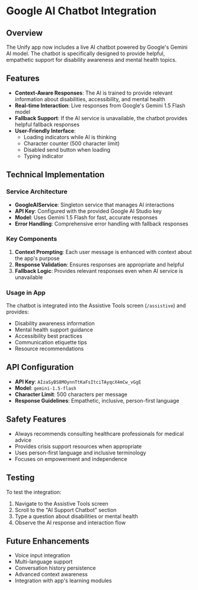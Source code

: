 # Google AI Chatbot Integration

## Overview
The Unify app now includes a live AI chatbot powered by Google's Gemini AI model. The chatbot is specifically designed to provide helpful, empathetic support for disability awareness and mental health topics.

## Features
- **Context-Aware Responses**: The AI is trained to provide relevant information about disabilities, accessibility, and mental health
- **Real-time Interaction**: Live responses from Google's Gemini 1.5 Flash model
- **Fallback Support**: If the AI service is unavailable, the chatbot provides helpful fallback responses
- **User-Friendly Interface**: 
  - Loading indicators while AI is thinking
  - Character counter (500 character limit)
  - Disabled send button when loading
  - Typing indicator

## Technical Implementation

### Service Architecture
- **GoogleAIService**: Singleton service that manages AI interactions
- **API Key**: Configured with the provided Google AI Studio key
- **Model**: Uses Gemini 1.5 Flash for fast, accurate responses
- **Error Handling**: Comprehensive error handling with fallback responses

### Key Components
1. **Context Prompting**: Each user message is enhanced with context about the app's purpose
2. **Response Validation**: Ensures responses are appropriate and helpful
3. **Fallback Logic**: Provides relevant responses even when AI service is unavailable

### Usage in App
The chatbot is integrated into the Assistive Tools screen (`/assistive`) and provides:
- Disability awareness information
- Mental health support guidance
- Accessibility best practices
- Communication etiquette tips
- Resource recommendations

## API Configuration
- **API Key**: `AIzaSyBS8MOynnTtKaFsItciTAyqcX4mCw_vGgE`
- **Model**: `gemini-1.5-flash`
- **Character Limit**: 500 characters per message
- **Response Guidelines**: Empathetic, inclusive, person-first language

## Safety Features
- Always recommends consulting healthcare professionals for medical advice
- Provides crisis support resources when appropriate
- Uses person-first language and inclusive terminology
- Focuses on empowerment and independence

## Testing
To test the integration:
1. Navigate to the Assistive Tools screen
2. Scroll to the "AI Support Chatbot" section
3. Type a question about disabilities or mental health
4. Observe the AI response and interaction flow

## Future Enhancements
- Voice input integration
- Multi-language support
- Conversation history persistence
- Advanced context awareness
- Integration with app's learning modules